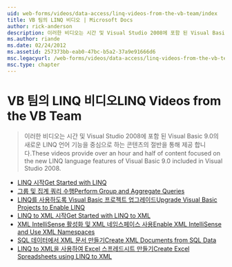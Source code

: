 ```yaml
---
uid: web-forms/videos/data-access/linq-videos-from-the-vb-team/index
title: VB 팀의 LINQ 비디오 | Microsoft Docs
author: rick-anderson
description: 이러한 비디오는 시간 및 Visual Studio 2008에 포함 된 Visual Basic 9.0의 새로운 LINQ 언어 기능을 중심으로 하는 콘텐츠의 절반을 통해 제공 합니다.
ms.author: riande
ms.date: 02/24/2012
ms.assetid: 257373bb-eab0-47bc-b5a2-37a9e91666d6
msc.legacyurl: /web-forms/videos/data-access/linq-videos-from-the-vb-team
msc.type: chapter
---
```

<a name="linq-videos-from-the-vb-team"></a><span data-ttu-id="8e13e-103">VB 팀의 LINQ 비디오</span><span class="sxs-lookup"><span data-stu-id="8e13e-103">LINQ Videos from the VB Team</span></span>
====================
> <span data-ttu-id="8e13e-104">이러한 비디오는 시간 및 Visual Studio 2008에 포함 된 Visual Basic 9.0의 새로운 LINQ 언어 기능을 중심으로 하는 콘텐츠의 절반을 통해 제공 합니다.</span><span class="sxs-lookup"><span data-stu-id="8e13e-104">These videos provide over an hour and half of content focused on the new LINQ language features of Visual Basic 9.0 included in Visual Studio 2008.</span></span>


- [<span data-ttu-id="8e13e-105">LINQ 시작</span><span class="sxs-lookup"><span data-stu-id="8e13e-105">Get Started with LINQ</span></span>](how-do-i-get-started-with-linq.md)
- [<span data-ttu-id="8e13e-106">그룹 및 집계 쿼리 수행</span><span class="sxs-lookup"><span data-stu-id="8e13e-106">Perform Group and Aggregate Queries</span></span>](how-do-i-perform-group-and-aggregate-queries.md)
- [<span data-ttu-id="8e13e-107">LINQ를 사용하도록 Visual Basic 프로젝트 업그레이드</span><span class="sxs-lookup"><span data-stu-id="8e13e-107">Upgrade Visual Basic Projects to Enable LINQ</span></span>](how-do-i-upgrade-visual-basic-projects-to-enable-linq.md)
- [<span data-ttu-id="8e13e-108">LINQ to XML 시작</span><span class="sxs-lookup"><span data-stu-id="8e13e-108">Get Started with LINQ to XML</span></span>](how-do-i-get-started-with-linq-to-xml.md)
- [<span data-ttu-id="8e13e-109">XML IntelliSense 활성화 및 XML 네임스페이스 사용</span><span class="sxs-lookup"><span data-stu-id="8e13e-109">Enable XML IntelliSense and Use XML Namespaces</span></span>](how-do-i-enable-xml-intellisense-and-use-xml-namespaces.md)
- [<span data-ttu-id="8e13e-110">SQL 데이터에서 XML 문서 만들기</span><span class="sxs-lookup"><span data-stu-id="8e13e-110">Create XML Documents from SQL Data</span></span>](how-do-i-create-xml-documents-from-sql-data.md)
- [<span data-ttu-id="8e13e-111">LINQ to XML을 사용하여 Excel 스프레드시트 만들기</span><span class="sxs-lookup"><span data-stu-id="8e13e-111">Create Excel Spreadsheets using LINQ to XML</span></span>](how-do-i-create-excel-spreadsheets-using-linq-to-xml.md)
